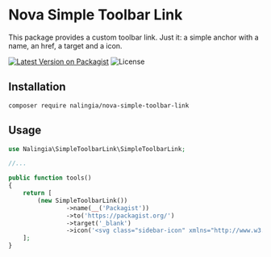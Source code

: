 # Nova Simple Toolbar Link
This package provides a custom toolbar link. Just it: a simple anchor with a name, an href, a target and a icon.

[![Latest Version on Packagist](https://img.shields.io/packagist/v/nalingia/nova-simple-toolbar-link)](https://packagist.org/packages/nalingia/nova-simple-toolbar-link)
![License](https://img.shields.io/github/license/nalingia/nova-simple-toolbar-link)

## Installation

```shell
composer require nalingia/nova-simple-toolbar-link
```

## Usage

```php
use Nalingia\SimpleToolbarLink\SimpleToolbarLink;

//...

public function tools()
{
    return [
        (new SimpleToolbarLink())
                ->name(__('Packagist'))
                ->to('https://packagist.org/')
                ->target('_blank')
                ->icon('<svg class="sidebar-icon" xmlns="http://www.w3.org/2000/svg" viewBox="0 0 24 24" width="24" height="24"><path fill="var(--sidebar-icon)" d="M8 4c0-1.1.9-2 2-2h4a2 2 0 0 1 2 2h2a2 2 0 0 1 2 2v14a2 2 0 0 1-2 2H6a2 2 0 0 1-2-2V6c0-1.1.9-2 2-2h2zm0 2H6v14h12V6h-2a2 2 0 0 1-2 2h-4a2 2 0 0 1-2-2zm2-2v2h4V4h-4z"/></svg>');
    ];
}
```